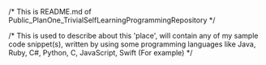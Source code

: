 /* This is README.md of Public_PlanOne_TrivialSelfLearningProgrammingRepository */

/* This is used to describe about this 'place', 
will contain any of my sample code snippet(s), 
written by using some programming languages 
like Java, Ruby, C#, Python, C, JavaScript, Swift (For example) */
